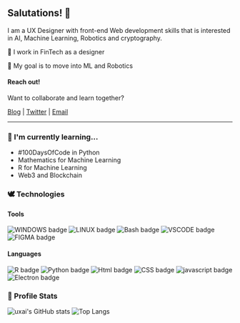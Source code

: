 ## Salutations! 👋
I am a UX Designer with front-end Web development skills that is interested in AI, Machine Learning, Robotics and cryptography.

💼 I work in FinTech as a designer

🌟 My goal is to move into ML and Robotics

#### Reach out!
Want to collaborate and learn together?

[Blog](https://uxai.net) | [Twitter](https://twitter.com/uxai_net) | [Email](mailto:sudo@uxai.net)

-----------

### 🌱 I'm currently learning...
* #100DaysOfCode in Python
* Mathematics for Machine Learning
* R for Machine Learning
* Web3 and Blockchain

### 🕊 Technologies

#### Tools
![WINDOWS badge](https://img.shields.io/badge/OS-WINDOWS-028090?style=flat&logo=WINDOWS&labelColor=00001F&logoColor=FFFFFF) ![LINUX badge](https://img.shields.io/badge/OS-LINUX-028090?style=flat&logo=LINUX&labelColor=00001F&logoColor=FFFFFF) ![Bash badge](https://img.shields.io/badge/SHELL-BASH-028090?style=flat&logo=terminal&labelColor=00001F&logoColor=FFFFFF) ![VSCODE badge](https://img.shields.io/badge/EDITOR-VSCODE-028090?style=flat&logo=VS&labelColor=00001F&logoColor=FFFFFF) ![FIGMA badge](https://img.shields.io/badge/UI-FIGMA-028090?style=flat&logo=figma&labelColor=00001F&logoColor=FFFFFF)

#### Languages
![R badge](https://img.shields.io/badge/CODE-R-028090?style=flat&logo=R&labelColor=00001F&logoColor=FFFFFF) ![Python badge](https://img.shields.io/badge/CODE-PYTHON-028090?style=flat&logo=Python&labelColor=00001F&logoColor=FFFFFF) ![Html badge](https://img.shields.io/badge/WEB-HTML5-028090?style=flat&logo=HTML5&labelColor=00001F&logoColor=FFFFFF) ![CSS badge](https://img.shields.io/badge/WEB-CSS3-028090?style=flat&logo=CSS3&labelColor=00001F&logoColor=FFFFFF) ![javascript badge](https://img.shields.io/badge/WEB-JAVASCRIPT-028090?style=flat&logo=javascript&labelColor=00001F&logoColor=FFFFFF) ![Electron badge](https://img.shields.io/badge/CODE-ELECTRON-028090?style=flat&logo=ELECTRON&labelColor=00001F&logoColor=FFFFFF) 

### 🔰 Profile Stats
![uxai's GitHub stats](https://github-readme-stats.vercel.app/api?username=uxai&theme=vue-dark&show_icons=true)
![Top Langs](https://github-readme-stats.vercel.app/api/top-langs/?username=uxai&layout=compact&theme=vue-dark)
